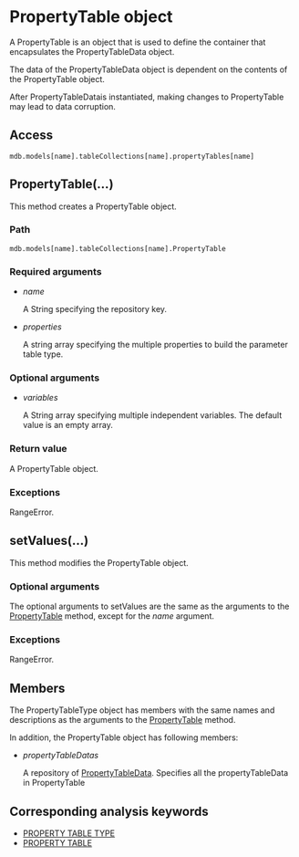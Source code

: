 # PropertyTable object

A PropertyTable is an object that is used to define the container that encapsulates the PropertyTableData object.

The data of the PropertyTableData object is dependent on the contents of the PropertyTable object.

After PropertyTableDatais instantiated, making changes to PropertyTable may lead to data corruption.

## Access

```
mdb.models[name].tableCollections[name].propertyTables[name]
```

## PropertyTable(...)



This method creates a PropertyTable object.



### Path

```
mdb.models[name].tableCollections[name].PropertyTable
```

### Required arguments

- *name*

  A String specifying the repository key.

- *properties*

  A string array specifying the multiple properties to build the parameter table type.

### Optional arguments

- *variables*

  A String array specifying multiple independent variables. The default value is an empty array.

### Return value

A PropertyTable object.

### Exceptions

RangeError.



## setValues(...)



This method modifies the PropertyTable object.



### Optional arguments

The optional arguments to setValues are the same as the arguments to the [PropertyTable](https://help.3ds.com/2022/english/DSSIMULIA_Established/SIMACAEKERRefMap/simaker-c-propertytabletypepyc.htm?ContextScope=all#simaker-propertytabletypepropertytabletypepyc) method, except for the *name* argument.

### Exceptions

RangeError.



## Members

The PropertyTableType object has members with the same names and descriptions as the arguments to the [PropertyTable](https://help.3ds.com/2022/english/DSSIMULIA_Established/SIMACAEKERRefMap/simaker-c-propertytabletypepyc.htm?ContextScope=all#simaker-propertytabletypepropertytabletypepyc) method.

In addition, the PropertyTable object has following members:

- *propertyTableDatas*

  A repository of [PropertyTableData](https://help.3ds.com/2022/english/DSSIMULIA_Established/SIMACAEKERRefMap/simaker-c-propertytabledatapyc.htm?ContextScope=all#simaker-c-propertytabledatapyc). Specifies all the propertyTableData in PropertyTable



## Corresponding analysis keywords

- [PROPERTY TABLE TYPE](https://help.3ds.com/2022/english/DSSIMULIA_Established/SIMACAEKEYRefMap/simakey-r-propertytabletype.htm?ContextScope=all#simakey-r-propertytabletype)
- [PROPERTY TABLE](https://help.3ds.com/2022/english/DSSIMULIA_Established/SIMACAEKEYRefMap/simakey-r-propertytable.htm?ContextScope=all#simakey-r-propertytable)